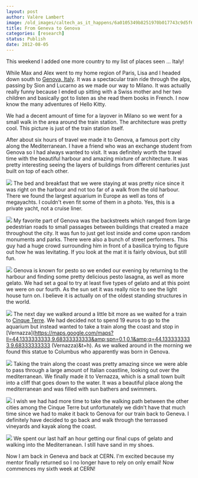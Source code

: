 ```yaml
---
layout: post
author: Valère Lambert
image: /old_images/caltech_as_it_happens/6a0105349b8251970b017743c9d5f6970d.jpg
title: From Geneva to Genova 
categories: [research]
status: Publish
date: 2012-08-05
---
```



This weekend I added one more country to my list of places seen ... Italy!

While Max and Alex went to my home region of Paris, Lisa and I headed down south to [Genova, Italy](https://whc.unesco.org/en/list/1211). It was a spectacular train ride through the alps, passing by Sion and Lucarno as we made our way to Milano. It was actually really funny because I ended up sitting with a Swiss mother and her two children and basically got to listen as she read them books in French. I now know the many adventures of Hello Kitty.

We had a decent amount of time for a layover in Milano so we went for a small walk in the area around the train station. The architecture was pretty cool. This picture is just of the train station itself.

After about six hours of travel we made it to Genova, a famous port city along the Mediterranean. I have a friend who was an exchange student from Genova so I had always wanted to visit. It was definitely worth the travel time with the beautiful harbour and amazing mixture of architecture. It was pretty interesting seeing the layers of buildings from different centuries just built on top of each other.


![](/old_images/caltech_as_it_happens/6a0105349b8251970b017743c9db65970d.jpg)
The bed and breakfast that we were staying at was pretty nice since it was right on the harbour and not too far of a walk from the old harbour. There we found the largest aquarium in Europe as well as tons of megayachts. I couldn't even fit some of them in a photo. Yes, this is a private yacht, not a cruise liner.


![](/old_images/caltech_as_it_happens/6a0105349b8251970b016768eeaad3970b.jpg)
My favorite part of Genova was the backstreets which ranged from large pedestrian roads to small passages between buildings that created a maze throughout the city. It was fun to just get lost inside and come upon random monuments and parks. There were also a bunch of street performers. This guy had a huge crowd surrounding him in front of a basilica trying to figure out how he was levitating. If you look at the mat it is fairly obvious, but still fun.


![](/old_images/caltech_as_it_happens/6a0105349b8251970b017616e3666f970c.jpg)
Genova is known for pesto so we ended our evening by returning to the harbour and finding some pretty delicious pesto lasagna, as well as more gelato. We had set a goal to try at least five types of gelato and at this point we were on our fourth. As the sun set it was really nice to see the light house turn on. I believe it is actually on of the oldest standing structures in the world.


![](/old_images/caltech_as_it_happens/6a0105349b8251970b016768eeb5a3970b.jpg)
The next day we walked around a little bit more as we waited for a train to [Cinque Terre](https://en.wikipedia.org/wiki/Cinque_Terre). We had decided not to spend 19 euros to go to the aquarium but instead wanted to take a train along the coast and stop in [Vernazza](https://maps.google.com/maps?ll=44.1333333333,9.68333333333&amp;spn=0.1,0.1&amp;q=44.1333333333,9.68333333333 (Vernazza)&amp;t=h). As we walked around in the morning we found this statue to Columbus who apparently was born in Genova.


![](/old_images/caltech_as_it_happens/6a0105349b8251970b017743c9dd7a970d.jpg)
Taking the train along the coast was pretty amazing since we were able to pass through a large amount of Italian coastline, looking out over the mediterranean. We finally made it to Vernazza, which is a small town built into a cliff that goes down to the water. It was a beautiful place along the mediterranean and was filled with sun bathers and swimmers.


![](/old_images/caltech_as_it_happens/6a0105349b8251970b017616e36ef6970c.jpg)
I wish we had had more time to take the walking path between the other cities among the Cinque Terre but unfortunately we didn't have that much time since we had to make it back to Genova for our train back to Geneva. I definitely have decided to go back and walk through the terrassed vineyards and kayak along the coast.


![](/old_images/caltech_as_it_happens/6a0105349b8251970b017616e3ade3970c.jpg)
We spent our last half an hour getting our final cups of gelato and walking into the Mediterranean. I still have sand in my shoes.

Now I am back in Geneva and back at CERN. I'm excited because my mentor finally returned so I no longer have to rely on only email! Now commences my sixth week at CERN!

